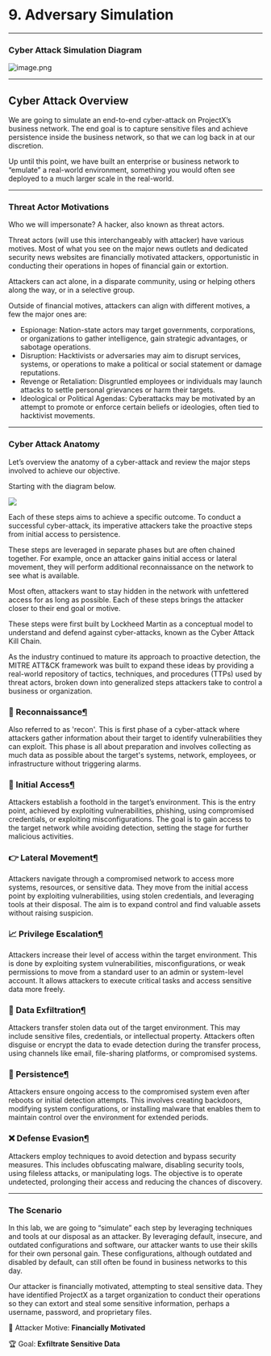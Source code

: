 # 9. Adversary Simulation

---

### Cyber Attack Simulation Diagram

![image.png](image%20133.png)

---

## Cyber Attack Overview

We are going to simulate an end-to-end cyber-attack on ProjectX’s business network. The end goal is to capture sensitive files and achieve persistence inside the business network, so that we can log back in at our discretion.

Up until this point, we have built an enterprise or business network to “emulate” a real-world environment, something you would often see deployed to a much larger scale in the real-world.

---

### Threat Actor Motivations

Who we will impersonate? A hacker, also known as threat actors.

Threat actors (will use this interchangeably with attacker) have various motives. Most of what you see on the major news outlets and dedicated security news websites are financially motivated attackers, opportunistic in conducting their operations in hopes of financial gain or extortion.

Attackers can act alone, in a disparate community, using or helping others along the way, or in a selective group.

Outside of financial motives, attackers can align with different motives, a few the major ones are:

- Espionage: Nation-state actors may target governments, corporations, or organizations to gather intelligence, gain strategic advantages, or sabotage operations.
- Disruption: Hacktivists or adversaries may aim to disrupt services, systems, or operations to make a political or social statement or damage reputations.
- Revenge or Retaliation: Disgruntled employees or individuals may launch attacks to settle personal grievances or harm their targets.
- Ideological or Political Agendas: Cyberattacks may be motivated by an attempt to promote or enforce certain beliefs or ideologies, often tied to hacktivist movements.

---

### Cyber Attack Anatomy

Let’s overview the anatomy of a cyber-attack and review the major steps involved to achieve our objective.

Starting with the diagram below.

![](https://docs.projectsecurity.io/assets/images/e101/p11/4.png)

Each of these steps aims to achieve a specific outcome. To conduct a successful cyber-attack, its imperative attackers take the proactive steps from initial access to persistence.

These steps are leveraged in separate phases but are often chained together. For example, once an attacker gains initial access or lateral movement, they will perform additional reconnaissance on the network to see what is available.

Most often, attackers want to stay hidden in the network with unfettered access for as long as possible. Each of these steps brings the attacker closer to their end goal or motive.

These steps were first built by Lockheed Martin as a conceptual model to understand and defend against cyber-attacks, known as the Cyber Attack Kill Chain.

As the industry continued to mature its approach to proactive detection, the MITRE ATT&CK framework was built to expand these ideas by providing a real-world repository of tactics, techniques, and procedures (TTPs) used by threat actors, broken down into generalized steps attackers take to control a business or organization.

### **👀 Reconnaissance[¶](https://docs.projectsecurity.io/e101/cyberattacksimulation/#reconnaissance)**

Also referred to as 'recon'. This is first phase of a cyber-attack where attackers gather information about their target to identify vulnerabilities they can exploit. This phase is all about preparation and involves collecting as much data as possible about the target's systems, network, employees, or infrastructure without triggering alarms.

### **🎯 Initial Access[¶](https://docs.projectsecurity.io/e101/cyberattacksimulation/#initial-access)**

Attackers establish a foothold in the target’s environment. This is the entry point, achieved by exploiting vulnerabilities, phishing, using compromised credentials, or exploiting misconfigurations. The goal is to gain access to the target network while avoiding detection, setting the stage for further malicious activities.

### **👉 Lateral Movement[¶](https://docs.projectsecurity.io/e101/cyberattacksimulation/#lateral-movement)**

Attackers navigate through a compromised network to access more systems, resources, or sensitive data. They move from the initial access point by exploiting vulnerabilities, using stolen credentials, and leveraging tools at their disposal. The aim is to expand control and find valuable assets without raising suspicion.

### **📈 Privilege Escalation[¶](https://docs.projectsecurity.io/e101/cyberattacksimulation/#privilege-escalation)**

Attackers increase their level of access within the target environment. This is done by exploiting system vulnerabilities, misconfigurations, or weak permissions to move from a standard user to an admin or system-level account. It allows attackers to execute critical tasks and access sensitive data more freely.

### **🚀 Data Exfiltration[¶](https://docs.projectsecurity.io/e101/cyberattacksimulation/#data-exfiltration)**

Attackers transfer stolen data out of the target environment. This may include sensitive files, credentials, or intellectual property. Attackers often disguise or encrypt the data to evade detection during the transfer process, using channels like email, file-sharing platforms, or compromised systems.

### **📩 Persistence[¶](https://docs.projectsecurity.io/e101/cyberattacksimulation/#persistence)**

Attackers ensure ongoing access to the compromised system even after reboots or initial detection attempts. This involves creating backdoors, modifying system configurations, or installing malware that enables them to maintain control over the environment for extended periods.

### **❌ Defense Evasion[¶](https://docs.projectsecurity.io/e101/cyberattacksimulation/#defense-evasion)**

Attackers employ techniques to avoid detection and bypass security measures. This includes obfuscating malware, disabling security tools, using fileless attacks, or manipulating logs. The objective is to operate undetected, prolonging their access and reducing the chances of discovery.

---

### The Scenario

In this lab, we are going to “simulate” each step by leveraging techniques and tools at our disposal as an attacker. By leveraging default, insecure, and outdated configurations and software, our attacker wants to use their skills for their own personal gain. These configurations, although outdated and disabled by default, can still often be found in business networks to this day.

Our attacker is financially motivated, attempting to steal sensitive data. They have identified ProjectX as a target organization to conduct their operations so they can extort and steal some sensitive information, perhaps a username, password, and proprietary files.

🧠 Attacker Motive: **Financially Motivated**

🏆 Goal: **Exfiltrate Sensitive Data**